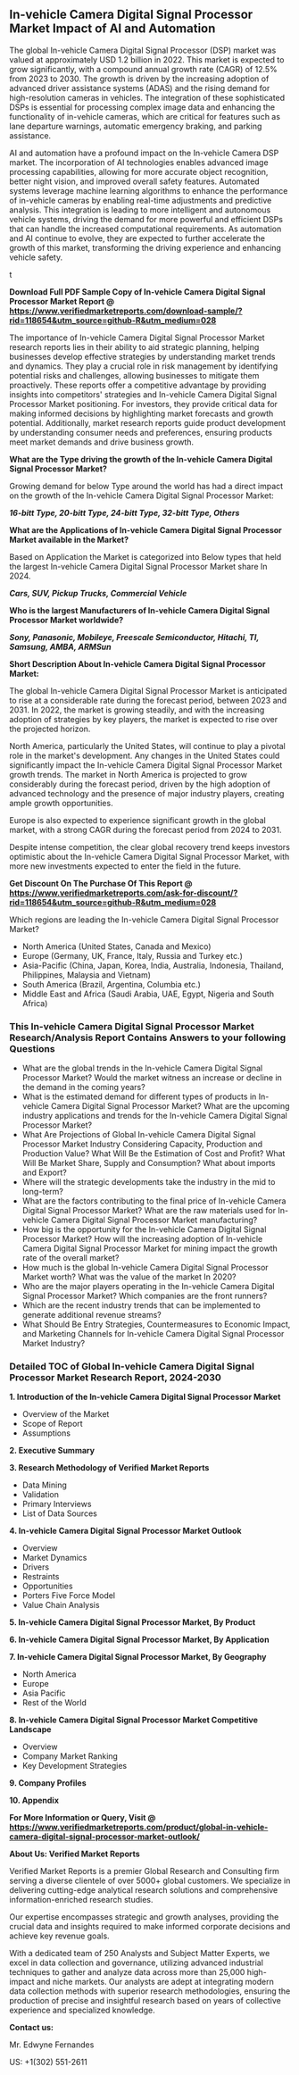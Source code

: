 <h2>In-vehicle Camera Digital Signal Processor Market Impact of AI and Automation</h2><p>The global In-vehicle Camera Digital Signal Processor (DSP) market was valued at approximately USD 1.2 billion in 2022. This market is expected to grow significantly, with a compound annual growth rate (CAGR) of 12.5% from 2023 to 2030. The growth is driven by the increasing adoption of advanced driver assistance systems (ADAS) and the rising demand for high-resolution cameras in vehicles. The integration of these sophisticated DSPs is essential for processing complex image data and enhancing the functionality of in-vehicle cameras, which are critical for features such as lane departure warnings, automatic emergency braking, and parking assistance.</p><p>AI and automation have a profound impact on the In-vehicle Camera DSP market. The incorporation of AI technologies enables advanced image processing capabilities, allowing for more accurate object recognition, better night vision, and improved overall safety features. Automated systems leverage machine learning algorithms to enhance the performance of in-vehicle cameras by enabling real-time adjustments and predictive analysis. This integration is leading to more intelligent and autonomous vehicle systems, driving the demand for more powerful and efficient DSPs that can handle the increased computational requirements. As automation and AI continue to evolve, they are expected to further accelerate the growth of this market, transforming the driving experience and enhancing vehicle safety.</p>t</p><p id="" class=""><strong>Download Full PDF Sample Copy of In-vehicle Camera Digital Signal Processor Market Report @ <a href="https://www.verifiedmarketreports.com/download-sample/?rid=118654&utm_source=github-R&utm_medium=028" target="_blank">https://www.verifiedmarketreports.com/download-sample/?rid=118654&utm_source=github-R&utm_medium=028</a></strong></p><p>The importance of&nbsp;In-vehicle Camera Digital Signal Processor Market research reports lies in their ability to aid strategic planning, helping businesses develop effective strategies by understanding market trends and dynamics. They play a crucial role in risk management by identifying potential risks and challenges, allowing businesses to mitigate them proactively. These reports offer a competitive advantage by providing insights into competitors' strategies and In-vehicle Camera Digital Signal Processor Market positioning. For investors, they provide critical data for making informed decisions by highlighting market forecasts and growth potential. Additionally, market research reports guide product development by understanding consumer needs and preferences, ensuring products meet market demands and drive business growth.</p><p><strong>What are the&nbsp;Type driving the growth of the In-vehicle Camera Digital Signal Processor Market?</strong></p><p id="" class="">Growing demand for below Type around the world has had a direct impact on the growth of the In-vehicle Camera Digital Signal Processor Market:</p><em><strong>16-bitt Type, 20-bitt Type, 24-bitt Type, 32-bitt Type, Others</strong></em></p><strong>What are the&nbsp;Applications&nbsp;of In-vehicle Camera Digital Signal Processor Market available in the Market?</strong></p><p id="" class="">Based on Application the Market is categorized into Below types that held the largest In-vehicle Camera Digital Signal Processor Market share In 2024.</p><em><strong>Cars, SUV, Pickup Trucks, Commercial Vehicle</strong></em></p><strong>Who is the largest Manufacturers of In-vehicle Camera Digital Signal Processor Market worldwide?</strong></p><p><em><strong>Sony, Panasonic, Mobileye, Freescale Semiconductor, Hitachi, TI, Samsung, AMBA, ARMSun</strong></em></p><p id="" class=""><strong>Short Description About In-vehicle Camera Digital Signal Processor Market:</strong></p><p>The global In-vehicle Camera Digital Signal Processor Market is anticipated to rise at a considerable rate during the forecast period, between 2023 and 2031. In 2022, the market is growing steadily, and with the increasing adoption of strategies by key players, the market is expected to rise over the projected horizon.</p><p>North America, particularly the United States, will continue to play a pivotal role in the market's development. Any changes in the United States could significantly impact the In-vehicle Camera Digital Signal Processor Market growth trends. The market in North America is projected to grow considerably during the forecast period, driven by the high adoption of advanced technology and the presence of major industry players, creating ample growth opportunities.</p><p>Europe is also expected to experience significant growth in the global market, with a strong CAGR during the forecast period from 2024 to 2031.</p><p>Despite intense competition, the clear global recovery trend keeps investors optimistic about the In-vehicle Camera Digital Signal Processor Market, with more new investments expected to enter the field in the future.</p><p id="" class=""><strong>Get Discount On The Purchase Of This Report @ <a href="https://www.verifiedmarketreports.com/ask-for-discount/?rid=118654&utm_source=github-R&utm_medium=028" target="_blank">https://www.verifiedmarketreports.com/ask-for-discount/?rid=118654&utm_source=github-R&utm_medium=028</a></strong></p>Which regions are leading the In-vehicle Camera Digital Signal Processor Market?</p><ul><li>North America (United States, Canada and Mexico)</li><li>Europe (Germany, UK, France, Italy, Russia and Turkey etc.)</li><li>Asia-Pacific (China, Japan, Korea, India, Australia, Indonesia, Thailand, Philippines, Malaysia and Vietnam)</li><li>South America (Brazil, Argentina, Columbia etc.)</li><li>Middle East and Africa (Saudi Arabia, UAE, Egypt, Nigeria and South Africa)</li></ul><h3 id="" class="">This In-vehicle Camera Digital Signal Processor Market Research/Analysis Report Contains Answers to your following Questions</h3><ul><li>What are the global trends in the In-vehicle Camera Digital Signal Processor Market? Would the market witness an increase or decline in the demand in the coming years?</li><li>What is the estimated demand for different types of products in In-vehicle Camera Digital Signal Processor Market? What are the upcoming industry applications and trends for the In-vehicle Camera Digital Signal Processor Market?</li><li>What Are Projections of Global In-vehicle Camera Digital Signal Processor Market Industry Considering Capacity, Production and Production Value? What Will Be the Estimation of Cost and Profit? What Will Be Market Share, Supply and Consumption? What about imports and Export?</li><li>Where will the strategic developments take the industry in the mid to long-term?</li><li>What are the factors contributing to the final price of In-vehicle Camera Digital Signal Processor Market? What are the raw materials used for In-vehicle Camera Digital Signal Processor Market manufacturing?</li><li>How big is the opportunity for the In-vehicle Camera Digital Signal Processor Market? How will the increasing adoption of In-vehicle Camera Digital Signal Processor Market for mining impact the growth rate of the overall market?</li><li>How much is the global In-vehicle Camera Digital Signal Processor Market worth? What was the value of the market In 2020?</li><li>Who are the major players operating in the In-vehicle Camera Digital Signal Processor Market? Which companies are the front runners?</li><li>Which are the recent industry trends that can be implemented to generate additional revenue streams?</li><li>What Should Be Entry Strategies, Countermeasures to Economic Impact, and Marketing Channels for In-vehicle Camera Digital Signal Processor Market Industry?</li></ul><h3 id="" class="">Detailed TOC of Global In-vehicle Camera Digital Signal Processor Market Research Report, 2024-2030</h3><p id="" class=""><strong>1. Introduction of the In-vehicle Camera Digital Signal Processor Market</strong></p><ul><li>Overview of the Market</li><li>Scope of Report</li><li>Assumptions</li></ul><p id="" class=""><strong>2. Executive Summary</strong></p><p id="" class=""><strong>3. Research Methodology of Verified Market Reports</strong></p><ul><li>Data Mining</li><li>Validation</li><li>Primary Interviews</li><li>List of Data Sources</li></ul><p id="" class=""><strong>4. In-vehicle Camera Digital Signal Processor Market Outlook</strong></p><ul><li>Overview</li><li>Market Dynamics</li><li>Drivers</li><li>Restraints</li><li>Opportunities</li><li>Porters Five Force Model</li><li>Value Chain Analysis</li></ul><p id="" class=""><strong>5. In-vehicle Camera Digital Signal Processor Market, By Product</strong></p><p id="" class=""><strong>6. In-vehicle Camera Digital Signal Processor Market, By Application</strong></p><p id="" class=""><strong>7. In-vehicle Camera Digital Signal Processor Market, By Geography</strong></p><ul><li>North America</li><li>Europe</li><li>Asia Pacific</li><li>Rest of the World</li></ul><p id="" class=""><strong>8. In-vehicle Camera Digital Signal Processor Market Competitive Landscape</strong></p><ul><li>Overview</li><li>Company Market Ranking</li><li>Key Development Strategies</li></ul><p id="" class=""><strong>9. Company Profiles</strong></p><p id="" class=""><strong>10. Appendix</strong></p><p id="" class=""><strong>For More Information or Query, Visit @ <a href="https://www.verifiedmarketreports.com/product/global-in-vehicle-camera-digital-signal-processor-market-outlook/" target="_blank">https://www.verifiedmarketreports.com/product/global-in-vehicle-camera-digital-signal-processor-market-outlook/</a></strong></p><p id="" class=""><strong>About Us: Verified Market Reports</strong></p><p id="" class="">Verified Market Reports is a premier Global Research and Consulting firm serving a diverse clientele of over 5000+ global customers. We specialize in delivering cutting-edge analytical research solutions and comprehensive information-enriched research studies.</p><p id="" class="">Our expertise encompasses strategic and growth analyses, providing the crucial data and insights required to make informed corporate decisions and achieve key revenue goals.</p><p id="" class="">With a dedicated team of 250 Analysts and Subject Matter Experts, we excel in data collection and governance, utilizing advanced industrial techniques to gather and analyze data across more than 25,000 high-impact and niche markets. Our analysts are adept at integrating modern data collection methods with superior research methodologies, ensuring the production of precise and insightful research based on years of collective experience and specialized knowledge.</p><p id="" class=""><strong>Contact us:</strong></p><p id="" class="">Mr. Edwyne Fernandes</p><p id="" class="">US: +1(302) 551-2611</p>